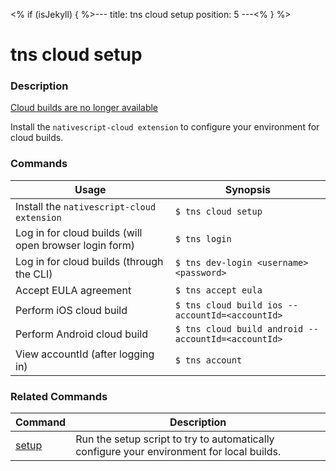 <% if (isJekyll) { %>---
title: tns cloud setup
position: 5
---<% } %>

# tns cloud setup

### Description

[Cloud builds are no longer available](https://nativescript.org/blog/migration-of-nativescript-cloud-builds-to-circle-ci/)

Install the `nativescript-cloud extension` to configure your environment for cloud builds.

### Commands

Usage | Synopsis
------|-------
Install the `nativescript-cloud extension` | `$ tns cloud setup`
Log in for cloud builds (will open browser login form) | `$ tns login`
Log in for cloud builds (through the CLI) | `$ tns dev-login <username> <password>`
Accept EULA agreement | `$ tns accept eula`
Perform iOS cloud build | `$ tns cloud build ios --accountId=<accountId>`
Perform Android cloud build | `$ tns cloud build android --accountId=<accountId>`
View accountId (after logging in) | `$ tns account`


### Related Commands

Command | Description
----------|----------
[setup](setup.html) | Run the setup script to try to automatically configure your environment for local builds.
